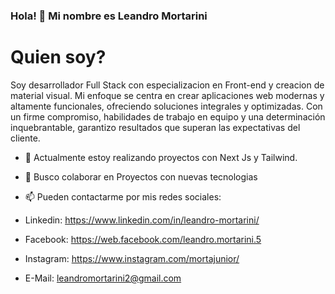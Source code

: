 ### Hola! 👋 Mi nombre es Leandro Mortarini

# Quien soy?
Soy desarrollador Full Stack con especializacion en Front-end y creacion de material visual.
Mi enfoque se centra en crear aplicaciones web modernas y altamente funcionales, ofreciendo soluciones integrales y
optimizadas. 
Con un firme compromiso, habilidades de trabajo en equipo y una
determinación inquebrantable, garantizo resultados que superan las expectativas del cliente.


- 🌱 Actualmente estoy realizando proyectos con Next Js y Tailwind.

- 👯 Busco colaborar en Proyectos con nuevas tecnologias 

- 📫 Pueden contactarme por mis redes sociales:
- Linkedin: https://www.linkedin.com/in/leandro-mortarini/
- Facebook: https://web.facebook.com/leandro.mortarini.5
- Instagram: https://www.instagram.com/mortajunior/
- E-Mail: leandromortarini2@gmail.com


<!--
**leandromortarini2/leandromortarini2** is a ✨ _special_ ✨ repository because its `README.md` (this file) appears on your GitHub profile.

Here are some ideas to get you started:





-->
